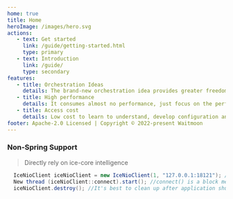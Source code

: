```yaml
---
home: true
title: Home
heroImage: /images/hero.svg
actions:
   - text: Get started
     link: /guide/getting-started.html
     type: primary
   - text: Introduction
     link: /guide/
     type: secondary
features:
   - title: Orchestration Ideas
     details: The brand-new orchestration idea provides greater freedom of configuration while ensuring decoupling and reuse.
   - title: High performance
     details: It consumes almost no performance, just focus on the performance of the business itself.
   - title: Access cost
     details: Low cost to learn to understand, develop configuration and abstraction.
footer: Apache-2.0 Licensed | Copyright © 2022-present Waitmoon
---
```


### Non-Spring Support
> Directly rely on ice-core intelligence

````java
  IceNioClient iceNioClient = new IceNioClient(1, "127.0.0.1:18121"); // application and server addresses
  New thread (iceNioClient::connect).start(); //connect() is a block method, which can run with new thread
  iceNioClient.destroy(); //It's best to clean up after application shutdown~
````

<!-- ### test
<CodeGroup>
   <CodeGroupItem title="1" active>

```bash
````

   </CodeGroupItem>

   <CodeGroupItem title="2">

```bash

````
   </CodeGroupItem>
</CodeGroup> -->
